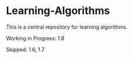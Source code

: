 Learning-Algorithms
===================

This is a central repository for learning algorithms.

Working in Progress: 1.8

Skipped: 1.6, 1.7